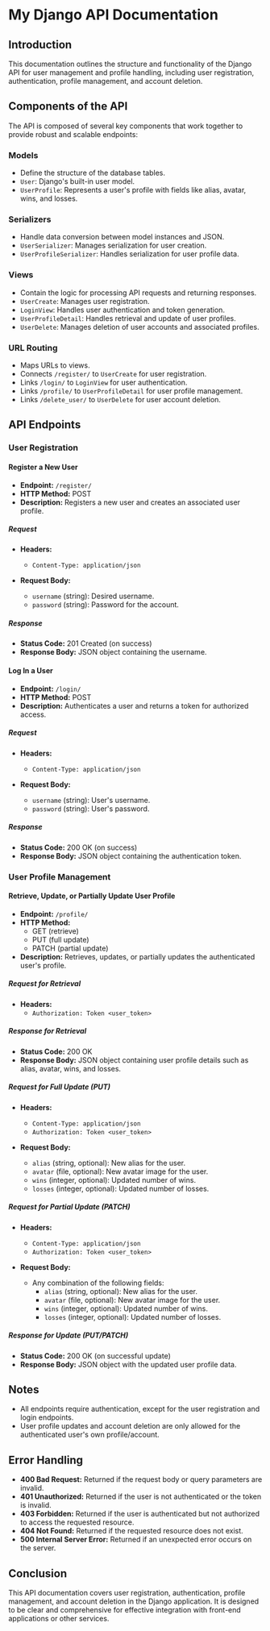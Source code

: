 # My Django API Documentation

## Introduction

This documentation outlines the structure and functionality of the Django API for user management and profile handling, including user registration, authentication, profile management, and account deletion.

## Components of the API

The API is composed of several key components that work together to provide robust and scalable endpoints:

### Models
- Define the structure of the database tables.
- `User`: Django's built-in user model.
- `UserProfile`: Represents a user's profile with fields like alias, avatar, wins, and losses.

### Serializers
- Handle data conversion between model instances and JSON.
- `UserSerializer`: Manages serialization for user creation.
- `UserProfileSerializer`: Handles serialization for user profile data.

### Views
- Contain the logic for processing API requests and returning responses.
- `UserCreate`: Manages user registration.
- `LoginView`: Handles user authentication and token generation.
- `UserProfileDetail`: Handles retrieval and update of user profiles.
- `UserDelete`: Manages deletion of user accounts and associated profiles.

### URL Routing
- Maps URLs to views.
- Connects `/register/` to `UserCreate` for user registration.
- Links `/login/` to `LoginView` for user authentication.
- Links `/profile/` to `UserProfileDetail` for user profile management.
- Links `/delete_user/` to `UserDelete` for user account deletion.

## API Endpoints

### User Registration

#### Register a New User

- **Endpoint:** `/register/`
- **HTTP Method:** POST
- **Description:** Registers a new user and creates an associated user profile.
  
##### Request

- **Headers:** 
  - `Content-Type: application/json`

- **Request Body:** 
  - `username` (string): Desired username.
  - `password` (string): Password for the account.

##### Response

- **Status Code:** 201 Created (on success)
- **Response Body:** JSON object containing the username.

#### Log In a User

- **Endpoint:** `/login/`
- **HTTP Method:** POST
- **Description:** Authenticates a user and returns a token for authorized access.

##### Request

- **Headers:** 
  - `Content-Type: application/json`

- **Request Body:** 
  - `username` (string): User's username.
  - `password` (string): User's password.

##### Response

- **Status Code:** 200 OK (on success)
- **Response Body:** JSON object containing the authentication token.

### User Profile Management

#### Retrieve, Update, or Partially Update User Profile

- **Endpoint:** `/profile/`
- **HTTP Method:** 
  - GET (retrieve)
  - PUT (full update)
  - PATCH (partial update)
- **Description:** Retrieves, updates, or partially updates the authenticated user's profile.

##### Request for Retrieval

- **Headers:** 
  - `Authorization: Token <user_token>`

##### Response for Retrieval

- **Status Code:** 200 OK
- **Response Body:** JSON object containing user profile details such as alias, avatar, wins, and losses.

##### Request for Full Update (PUT)

- **Headers:** 
  - `Content-Type: application/json`
  - `Authorization: Token <user_token>`

- **Request Body:** 
  - `alias` (string, optional): New alias for the user.
  - `avatar` (file, optional): New avatar image for the user.
  - `wins` (integer, optional): Updated number of wins.
  - `losses` (integer, optional): Updated number of losses.

##### Request for Partial Update (PATCH)

- **Headers:** 
  - `Content-Type: application/json`
  - `Authorization: Token <user_token>`

- **Request Body:** 
  - Any combination of the following fields:
    - `alias` (string, optional): New alias for the user.
    - `avatar` (file, optional): New avatar image for the user.
    - `wins` (integer, optional): Updated number of wins.
    - `losses` (integer, optional): Updated number of losses.

##### Response for Update (PUT/PATCH)

- **Status Code:** 200 OK (on successful update)
- **Response Body:** JSON object with the updated user profile data.

## Notes

- All endpoints require authentication, except for the user registration and login endpoints.
- User profile updates and account deletion are only allowed for the authenticated user's own profile/account.

## Error Handling

- **400 Bad Request:** Returned if the request body or query parameters are invalid.
- **401 Unauthorized:** Returned if the user is not authenticated or the token is invalid.
- **403 Forbidden:** Returned if the user is authenticated but not authorized to access the requested resource.
- **404 Not Found:** Returned if the requested resource does not exist.
- **500 Internal Server Error:** Returned if an unexpected error occurs on the server.

## Conclusion

This API documentation covers user registration, authentication, profile management, and account deletion in the Django application. It is designed to be clear and comprehensive for effective integration with front-end applications or other services.